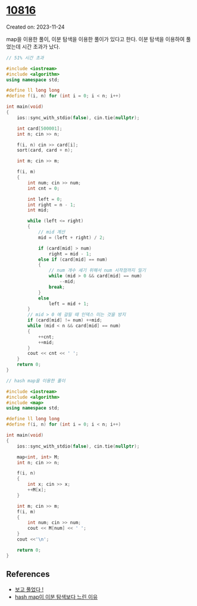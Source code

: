 # [10816](https://www.acmicpc.net/problem/10816)
Created on: 2023-11-24

map을 이용한 풀이, 이분 탐색을 이용한 풀이가 있다고 한다.
이분 탐색을 이용하여 풀었는데 시간 초과가 났다.

```cpp
// 51% 시간 초과

#include <iostream>
#include <algorithm>
using namespace std;

#define ll long long
#define f(i, n) for (int i = 0; i < n; i++)

int	main(void)
{
	ios::sync_with_stdio(false), cin.tie(nullptr);

	int card[500001];
	int n; cin >> n;

	f(i, n) cin >> card[i];
	sort(card, card + n);

	int m; cin >> m;

	f(i, m)
	{
		int num; cin >> num;
		int cnt = 0;

		int left = 0;
		int right = n - 1;
		int mid;

		while (left <= right)
		{
			// mid 계산
			mid = (left + right) / 2;

			if (card[mid] > num)
				right = mid - 1;
			else if (card[mid] == num)
			{
				// num 개수 세기 위해서 num 시작점까지 밀기
				while (mid > 0 && card[mid] == num)
					--mid;
				break;
			}
			else
				left = mid + 1;
		}
		// mid > 0 에 걸릴 때 인덱스 미는 것을 방지
		if (card[mid] != num) ++mid;
		while (mid < n && card[mid] == num)
		{
			++cnt;
			++mid;
		}
		cout << cnt << ' ';
	}
	return 0;
}
```

```cpp
// hash map을 이용한 풀이

#include <iostream>
#include <algorithm>
#include <map>
using namespace std;

#define ll long long
#define f(i, n) for (int i = 0; i < n; i++)

int	main(void)
{
	ios::sync_with_stdio(false), cin.tie(nullptr);

	map<int, int> M;
	int n; cin >> n;

	f(i, n)
	{
		int x; cin >> x;
		++M[x];
	}

	int m; cin >> m;
	f(i, m)
	{
		int num; cin >> num;
		cout << M[num] << ' ';
	}
	cout <<'\n';

	return 0;
}
```

## References

- [보고 풀었다 !](https://bbeomgeun.tistory.com/18)
- [hash map이 이분 탐색보다 느린 이유](https://www.acmicpc.net/board/view/57406)
